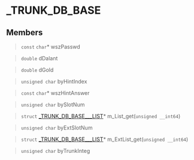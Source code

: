 # _TRUNK_DB_BASE
 
## Members
 
> `const` `char`* wszPasswd
 
> `double` dDalant
 
> `double` dGold
 
> `unsigned char` byHintIndex
 
> `const` `char`* wszHintAnswer
 
> `unsigned char` bySlotNum
 
> `struct` [_TRUNK_DB_BASE___LIST](lua/classes/_TRUNK_DB_BASE___LIST.md)* m_List_get(`unsigned __int64`)
 
> `unsigned char` byExtSlotNum
 
> `struct` [_TRUNK_DB_BASE___LIST](lua/classes/_TRUNK_DB_BASE___LIST.md)* m_ExtList_get(`unsigned __int64`)
 
> `unsigned char` byTrunkInteg
 
